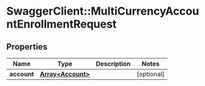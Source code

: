# SwaggerClient::MultiCurrencyAccountEnrollmentRequest

## Properties
Name | Type | Description | Notes
------------ | ------------- | ------------- | -------------
**account** | [**Array&lt;Account&gt;**](Account.md) |  | [optional] 

